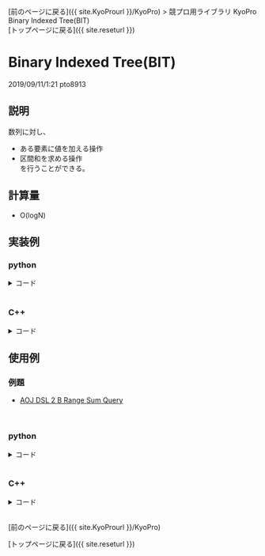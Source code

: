 [前のページに戻る]({{ site.KyoProurl }}/KyoPro) > 競プロ用ライブラリ KyoPro Binary Indexed Tree(BIT)<br>
[トップページに戻る]({{ site.reseturl }})<br>

# Binary Indexed Tree(BIT)
2019/09/11/1:21 pto8913 <br>

## 説明
数列に対し、
* ある要素に値を加える操作
* 区間和を求める操作 <br>
を行うことができる。<br>

## 計算量
* O(logN)

## 実装例

### python

<details>
<summary> コード </summary>

```python
class BIT:
  def __init__(self, size):
    self.tree = [0] * (size + 1)
  
  def sum(self, a):
    res = 0
    a += 1
    while a:
      res += self.tree[a]
      a -= a & -a
    return res
    
  def add(self, a, x):
    a += 1
    while a < len(self.tree):
      self.tree[a] += x
      a += a & -a
```

</details>
<br>

### C++

<details>
<summary> コード </summary>

```cpp
#include <iostream>
#include <vector>

using namespace std;

template<typename T>
struct BIT {
  vector<T> tree;

  BIT(int size) : tree(size + 1, 0) {};

  T sum(int a) {
    T res = 0;
    ++a;
    while (a) {
      res += tree[a];
      a -= a & -a;
    }
    return res;
  }

  T add(int a, int x) {
    ++a;
    while (a < tree.size()) {
      tree[a] += x;
      a += a & -a;
    }
  }
};
```

</details>

## 使用例

### 例題 
* [AOJ DSL 2 B Range Sum Query](http://judge.u-aizu.ac.jp/onlinejudge/description.jsp?id=DSL_2_B&lang=jp)
<br>

### python

<details>
<summary> コード </summary>

```python
class BIT:
  # 省略

import sys

stdin = sys.stdin
na = lambda: map(int, stdin.readline().split())
ns = lambda: stdin.readline().rstrip()
ni = lambda: int(ns())

def main():
  n, q = na()
  bit = BIT(n)
  for _ in range(q):
    t, x, y = na()
    if t == 0:
      bit.add(x - 1, y)
    else:
      print(bit.sum(y - 1) - bit.sum(x - 2))

main()
```
</details>
<br>

### C++

<details>
<summary> コード </summary>

```cpp
#include <iostream>
#include <vector>

using namespace std;

template<typename T>
struct BIT {
  // 省略
};

#define rep(i, a, n) for(int i = a; i < (n); ++i)

int main(){
  cin.tie(0);
  ios::sync_with_stdio(false);
  int n, q;
  cin >> n >> q;

  BIT<int> bit(n);

  int t, x, y;
  rep(i, 0, q) {
    cin >> t >> x >> y;
    if (t == 0) bit.add(x - 1, y);
    else cout << bit.sum(y - 1) - bit.sum(x - 2) << endl;
  }
}
```

</details>
<br>

[前のページに戻る]({{ site.KyoProurl }}/KyoPro)<br>

[トップページに戻る]({{ site.reseturl }})<br>
